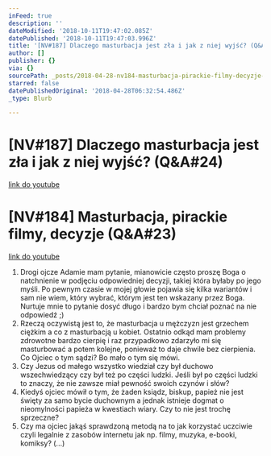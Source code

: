 ```yaml
---
inFeed: true
description: ''
dateModified: '2018-10-11T19:47:02.085Z'
datePublished: '2018-10-11T19:47:03.996Z'
title: '[NV#187] Dlaczego masturbacja jest zła i jak z niej wyjść? (Q&A#24)'
author: []
publisher: {}
via: {}
sourcePath: _posts/2018-04-28-nv184-masturbacja-pirackie-filmy-decyzje-qanda23.md
starred: false
datePublishedOriginal: '2018-04-28T06:32:54.486Z'
_type: Blurb

---
```

# \[NV\#187\] Dlaczego masturbacja jest zła i jak z niej wyjść? (Q&A\#24)
[link do youtube][0]

# \[NV\#184\] Masturbacja, pirackie filmy, decyzje (Q&A\#23)
[link do youtube][1]

1. Drogi ojcze Adamie mam pytanie, mianowicie często proszę Boga o natchnienie w podjęciu odpowiedniej decyzji, takiej która byłaby po jego myśli. Po pewnym czasie w mojej głowie pojawia się kilka wariantów i sam nie wiem, który wybrać, którym jest ten wskazany przez Boga. Nurtuje mnie to pytanie dosyć długo i bardzo bym chciał poznać na nie odpowiedź ;)
2. Rzeczą oczywistą jest to, że masturbacja u mężczyzn jest grzechem ciężkim a co z masturbacją u kobiet. Ostatnio odkąd mam problemy zdrowotne bardzo cierpię i raz przypadkowo zdarzyło mi się masturbować a potem kolejne, ponieważ to daje chwile bez cierpienia. Co Ojciec o tym sądzi? Bo mało o tym się mówi.
3. Czy Jezus od małego wszystko wiedział czy był duchowo wszechwiedzący czy był też po części ludzki. Jeśli był po części ludzki to znaczy, że nie zawsze miał pewność swoich czynów i słów?
4. Kiedyś ojciec mówił o tym, że żaden ksiądz, biskup, papież nie jest święty za samo bycie duchownym a jednak istnieje dogmat o nieomylności papieża w kwestiach wiary. Czy to nie jest trochę sprzeczne?
5. Czy ma ojciec jakąś sprawdzoną metodą na to jak korzystać uczciwie czyli legalnie z zasobów internetu jak np. filmy, muzyka, e-booki, komiksy? (...)

[0]: https://www.youtube.com/watch?v=Uti6Z8sDBE8
[1]: https://www.youtube.com/watch?v=SfiVPvE0tD4